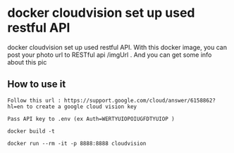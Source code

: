docker cloudvision set up used restful API
=================
docker cloudvision set up used restful API. With this docker image, you can post your photo url to  RESTful api /imgUrl . And you can get some info about this pic
## How to use it
```
Follow this url : https://support.google.com/cloud/answer/6158862?hl=en to create a google cloud vision key

Pass API key to .env (ex Auth=WERTYUIOPOIUGFDTYUIOP )

docker build -t 

docker run --rm -it -p 8888:8888 cloudvision
